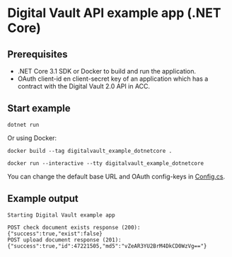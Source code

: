 # Digital Vault API example app (.NET Core)

## Prerequisites

- .NET Core 3.1 SDK or Docker to build and run the application.
- OAuth client-id en client-secret key of an application which has a contract with the Digital Vault 2.0 API in ACC.

## Start example

```
dotnet run
```

Or using Docker:

```
docker build --tag digitalvault_example_dotnetcore .

docker run --interactive --tty digitalvault_example_dotnetcore
```

You can change the default base URL and OAuth config-keys in [Config.cs](Config.cs).

## Example output

```
Starting Digital Vault example app

POST check document exists response (200): {"success":true,"exist":false}
POST upload document response (201): {"success":true,"id":47221505,"md5":"vZeAR3YU2BrM4DkCD0WzVg=="}

```